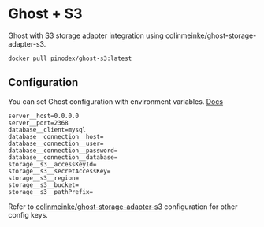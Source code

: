 # Ghost + S3

Ghost with S3 storage adapter integration using colinmeinke/ghost-storage-adapter-s3.

```
docker pull pinodex/ghost-s3:latest
```

## Configuration

You can set Ghost configuration with environment variables. [Docs](https://ghost.org/docs/concepts/config/#running-ghost-with-config-env-variables)

```
server__host=0.0.0.0
server__port=2368
database__client=mysql
database__connection__host=
database__connection__user=
database__connection__password=
database__connection__database=
storage__s3__accessKeyId=
storage__s3__secretAccessKey=
storage__s3__region=
storage__s3__bucket=
storage__s3__pathPrefix=
```

Refer to [colinmeinke/ghost-storage-adapter-s3](https://github.com/colinmeinke/ghost-storage-adapter-s3#configuration) configuration for other config keys.
